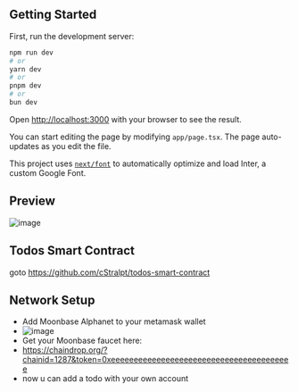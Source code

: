 ## Getting Started

First, run the development server:

```bash
npm run dev
# or
yarn dev
# or
pnpm dev
# or
bun dev
```

Open [http://localhost:3000](http://localhost:3000) with your browser to see the result.

You can start editing the page by modifying `app/page.tsx`. The page auto-updates as you edit the file.

This project uses [`next/font`](https://nextjs.org/docs/basic-features/font-optimization) to automatically optimize and load Inter, a custom Google Font.

## Preview
![image](https://github.com/cStralpt/web3-todos/assets/95400822/96b4abb9-4595-48a6-9feb-346f28a29b35)

## Todos Smart Contract

goto https://github.com/cStralpt/todos-smart-contract

## Network Setup
- Add Moonbase Alphanet to your metamask wallet
- ![image](https://github.com/cStralpt/web3-todos/assets/95400822/185fa6a3-7d37-4648-9511-57d1bd607bc7)
- Get your Moonbase faucet here:
- https://chaindrop.org/?chainid=1287&token=0xeeeeeeeeeeeeeeeeeeeeeeeeeeeeeeeeeeeeeeee
- now u can add a todo with your own account

